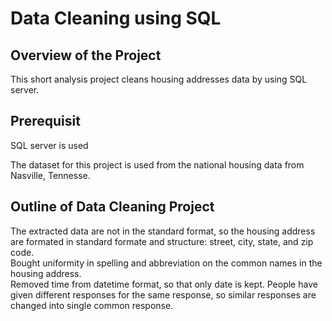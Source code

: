 # Data Cleaning using SQL
## Overview of the Project
This short analysis project cleans housing addresses data by using SQL server. 

## Prerequisit  
SQL server is used  

The dataset for this project is used from the national housing data from Nasville, Tennesse.

## Outline of Data Cleaning Project
The extracted data are not in the standard format, so the housing address are formated in standard formate and structure: street, city, state, and zip code.  
Bought uniformity in spelling and abbreviation  on the common names in the housing address.  
Removed time from datetime format, so that only date is kept.
People have given different responses for the same response, so similar responses are changed into single common response.  
